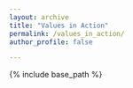 ```yaml
---
layout: archive
title: "Values in Action"
permalink: /values_in_action/
author_profile: false

---
```


{% include base_path %}